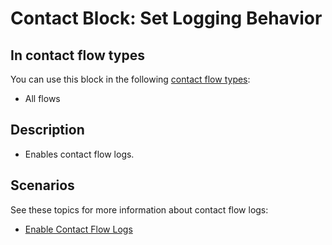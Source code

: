 # Contact Block: Set Logging Behavior<a name="set-logging-behavior"></a>

## In contact flow types<a name="set-logging-behavior-types"></a>

You can use this block in the following [contact flow types](create-contact-flow.md#contact-flow-types):
+ All flows

## Description<a name="set-logging-behavior-description"></a>
+ Enables contact flow logs\.

## Scenarios<a name="set-logging-behavior-scenarios"></a>

See these topics for more information about contact flow logs:
+ [Enable Contact Flow Logs](contact-flow-logs.md)